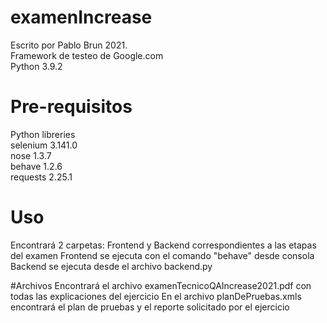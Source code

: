 # examenIncrease
Escrito por Pablo Brun 2021.<br>
Framework de testeo de Google.com<br>
Python 3.9.2

# Pre-requisitos
Python libreries<br>
selenium   3.141.0<br>
nose       1.3.7<br>
behave     1.2.6<br>
requests   2.25.1

# Uso
Encontrará 2 carpetas: Frontend y Backend correspondientes a las etapas del examen
Frontend se ejecuta con el comando "behave" desde consola
Backend se ejecuta desde el archivo backend.py

#Archivos
Encontrará el archivo examenTecnicoQAIncrease2021.pdf con todas las explicaciones del ejercicio
En el archivo planDePruebas.xmls encontrará el plan de pruebas y el reporte solicitado por el ejercicio


